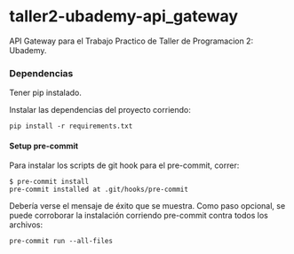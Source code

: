 # taller2-ubademy-api_gateway

API Gateway para el Trabajo Practico de Taller de Programacion 2: Ubademy.

### Dependencias
Tener pip instalado.

Instalar las dependencias del proyecto corriendo:
```
pip install -r requirements.txt
```

#### Setup pre-commit
Para instalar los scripts de git hook para el pre-commit, correr:
```
$ pre-commit install
pre-commit installed at .git/hooks/pre-commit
```
Debería verse el mensaje de éxito que se muestra.
Como paso opcional, se puede corroborar la instalación corriendo pre-commit contra todos los archivos:
```
pre-commit run --all-files
```